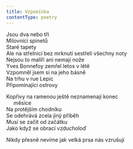 ```yaml
---
title: Vzpomínka
contentType: poetry
---
```


<section>

Jsou dva nebo tři  
Milovníci spinetů  
Staré tapety  
Ale na střelnici bez mrknutí sestřelí všechny noty  
Nejsou to malíři ani nemají nože  
Yves Bonnefoy zemřel letos v létě  
Vzpomněl jsem si na jeho básně  
Na trhu v rue Lepic  
Připomínající ostrovy

</section>

<section>

Kopřivy na ramenou ještě neznamenají konec  
     měsíce  
Na protějším chodníku  
Se odehrává zcela jiný příběh  
Musí se začít od začátku  
Jako když se obrací vzducholoď

</section>

<section>

Nikdy přesně nevíme jak velká prsa nás vzrušují

</section>
